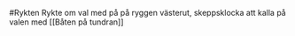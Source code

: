 #Rykten Rykte om val med på på ryggen västerut, skeppsklocka att kalla på valen med [[Båten på tundran]]